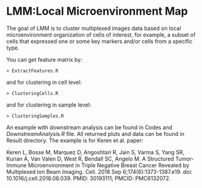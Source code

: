 # LMM:Local Microenvironment Map
The goal of LMM is to cluster multiplexed images data based on local microenvironment organization of cells of interest, for example, a subset of cells that expressed one or some key markers and/or cells from a specific type.

You can get feature matrix by:

`> ExtractFeatures.R`

and for clustering in cell level:

`> ClusteringCells.R`

and for clustering in sample level:

`> ClusteringSamples.R`

An example with downstream analysis can be found in Codes and *DownstreamAnalysis.R* file. All returned pluts and data can be found in Result directory. The example is for Keren et al. paper:

Keren L, Bosse M, Marquez D, Angoshtari R, Jain S, Varma S, Yang SR, Kurian A, Van Valen D, West R, Bendall SC, Angelo M. A Structured Tumor-Immune Microenvironment in Triple Negative Breast Cancer Revealed by Multiplexed Ion Beam Imaging. Cell. 2018 Sep 6;174(6):1373-1387.e19. doi: 10.1016/j.cell.2018.08.039. PMID: 30193111; PMCID: PMC6132072.

